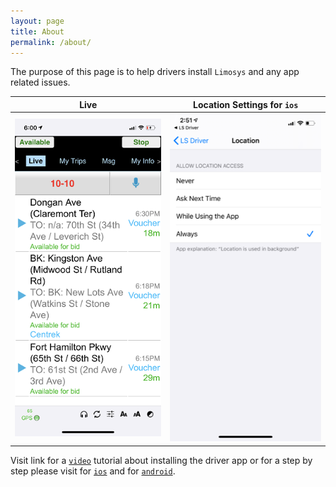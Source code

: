 ```yaml
---
layout: page
title: About
permalink: /about/
---
```


The purpose of this page is to help drivers install `Limosys` and any app related issues.

Live             | Location Settings for `ios`
:-------------------------:|:-------------------------:
![screenshot](/images/limosys.png)  |      ![screenshot2](/images/location.png)

Visit link for a [`video`]({{site.baseurl}}/video-tutorial) tutorial about installing the driver app or for a step by step please visit for [`ios`]({{site.baseurl}}/blog/2020/05/04/install-limosys-ios) and for [`android`]({{site.baseurl}}/blog/2020/04/23/install-limosys-android).
